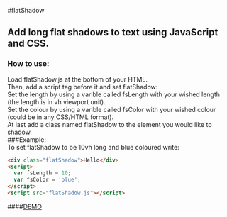 #flatShadow
## Add long flat shadows to text using JavaScript and CSS.
### How to use:
Load flatShadow.js at the bottom of your HTML.<br />
Then, add a script tag before it and set flatShadow:<br />
Set the length by using a varible called fsLength with your wished length (the length is in vh viewport unit).<br />
Set the colour by using a varible called fsColor with your wished colour (could be in any CSS/HTML format).<br />
At last add a class named flatShadow to the element you would like to shadow.<br />
###Example:<br />
To set flatShadow to be 10vh long and blue coloured write:
```html
<div class="flatShadow">Hello</div>
<script>
  var fsLength = 10;
  var fsColor = 'blue';
</script>
<script src="flatShadow.js"></script>
```
####[DEMO](http://htmlpreview.github.io/?https://github.com/anIddan/flatShadow/blob/master/demo.html)
